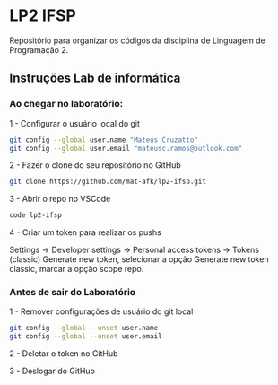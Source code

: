 # LP2 IFSP

Repositório para organizar os códigos da disciplina de Linguagem de Programação 2.

## Instruções Lab de informática

### Ao chegar no laboratório:

1 - Configurar o usuário local do git

```bash
git config --global user.name "Mateus Cruzatto"
git config --global user.email "mateusc.ramos@outlook.com"
```

2 - Fazer o clone do seu repositório no GitHub

```bash
git clone https://github.com/mat-afk/lp2-ifsp.git
```

3 - Abrir o repo no VSCode
```bash
code lp2-ifsp
```

4 - Criar um token para realizar os pushs

Settings -> Developer settings -> Personal access tokens -> Tokens (classic) 
Generate new token, selecionar a opção Generate new token classic, marcar a opção scope repo.

### Antes de sair do Laboratório
1 - Remover configurações de usuário do git local
```bash
git config --global --unset user.name
git config --global --unset user.email
```

2 - Deletar o token no GitHub

3 - Deslogar do GitHub